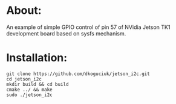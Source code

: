 # About:

An example of simple GPIO control of pin 57 of NVidia Jetson TK1 development board based on sysfs mechanism.

# Installation:

	git clone https://github.com/dkoguciuk/jetson_i2c.git
	cd jetson_i2c
	mkdir build && cd build
	cmake ../ && make
	sudo ./jetson_i2c
